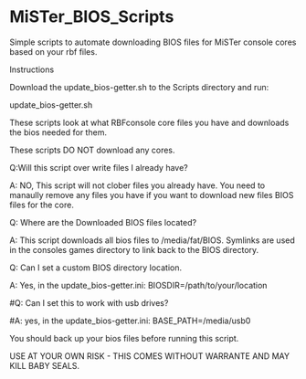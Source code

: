 # MiSTer_BIOS_Scripts
Simple scripts to automate downloading BIOS files for MiSTer console cores based on your rbf files.

Instructions

Download the update_bios-getter.sh to the Scripts directory and run:

update_bios-getter.sh

These scripts look at what RBFconsole core files you have and downloads the bios needed for them.

These scripts DO NOT download any cores. 

Q:Will this script over write files I already have?

A: NO, This script will not clober files you already have. You need to manaully remove any files you have if you want to download new files BIOS files for the core.

Q: Where are the Downloaded BIOS files located?

A: This script downloads all bios files to /media/fat/BIOS. Symlinks are used in the consoles games directory to link back to the BIOS directory.

Q: Can I set a custom BIOS directory location.

A: Yes, in the update_bios-getter.ini: BIOSDIR=/path/to/your/location

#Q: Can I set this to work with usb drives?

#A: yes, in the update_bios-getter.ini: BASE_PATH=/media/usb0


You should back up your bios files before running this script.

USE AT YOUR OWN RISK - THIS COMES WITHOUT WARRANTE AND MAY KILL BABY SEALS.
